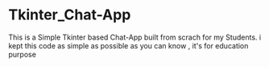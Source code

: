 # Tkinter_Chat-App
This is a Simple Tkinter based Chat-App built from scrach for my Students.
i kept this code as simple as possible  as you can know , it's for education purpose

